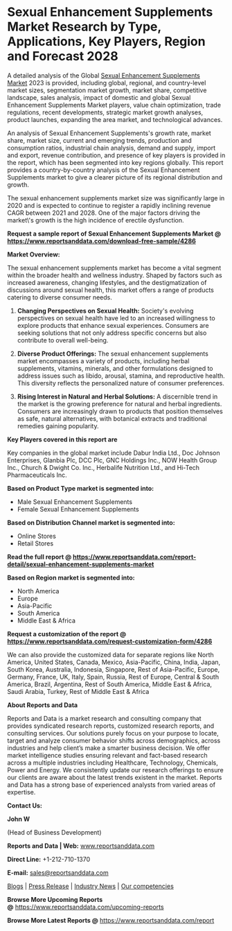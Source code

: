 # Sexual Enhancement Supplements Market Research by Type, Applications, Key Players, Region and Forecast 2028

<p>A detailed analysis of the Global <a href="https://www.reportsanddata.com/report-detail/sexual-enhancement-supplements-market">Sexual Enhancement Supplements Market</a>&nbsp;2023 is provided, including global, regional, and country-level market sizes, segmentation market growth, market share, competitive landscape, sales analysis, impact of domestic and global Sexual Enhancement Supplements Market players, value chain optimization, trade regulations, recent developments, strategic market growth analyses, product launches, expanding the area market, and technological advances.</p>
<p>An analysis of Sexual Enhancement Supplements's growth rate, market share, market size, current and emerging trends, production and consumption ratios, industrial chain analysis, demand and supply, import and export, revenue contribution, and presence of key players is provided in the report, which has been segmented into key regions globally. This report provides a country-by-country analysis of the Sexual Enhancement Supplements market to give a clearer picture of its regional distribution and growth.</p>
<p>The sexual enhancement supplements market size was significantly large in 2020 and is expected to continue to register a rapidly inclining revenue CAGR between 2021 and 2028. One of the major factors driving the market\'s growth is the high incidence of erectile dysfunction.</p>
<p><strong>Request a sample report of Sexual Enhancement Supplements Market @ <a href="https://www.reportsanddata.com/download-free-sample/4286">https://www.reportsanddata.com/download-free-sample/4286</a></strong></p>
<p><strong>Market Overview:</strong></p>
<p>The sexual enhancement supplements market has become a vital segment within the broader health and wellness industry. Shaped by factors such as increased awareness, changing lifestyles, and the destigmatization of discussions around sexual health, this market offers a range of products catering to diverse consumer needs.</p>
<ol>
<li>
<p><strong>Changing Perspectives on Sexual Health:</strong> Society's evolving perspectives on sexual health have led to an increased willingness to explore products that enhance sexual experiences. Consumers are seeking solutions that not only address specific concerns but also contribute to overall well-being.</p>
</li>
<li>
<p><strong>Diverse Product Offerings:</strong> The sexual enhancement supplements market encompasses a variety of products, including herbal supplements, vitamins, minerals, and other formulations designed to address issues such as libido, arousal, stamina, and reproductive health. This diversity reflects the personalized nature of consumer preferences.</p>
</li>
<li>
<p><strong>Rising Interest in Natural and Herbal Solutions:</strong> A discernible trend in the market is the growing preference for natural and herbal ingredients. Consumers are increasingly drawn to products that position themselves as safe, natural alternatives, with botanical extracts and traditional remedies gaining popularity.</p>
</li>
</ol>
<p><strong>Key Players covered in this report are</strong></p>
<p>Key companies in the global market include Dabur India Ltd., Doc Johnson Enterprises, Glanbia Plc, DCC Plc, GNC Holdings Inc., NOW Health Group Inc., Church &amp; Dwight Co. Inc., Herbalife Nutrition Ltd., and Hi-Tech Pharmaceuticals Inc.</p>
<p><strong>Based on Product Type market is segmented into:</strong></p>
<ul>
<li>Male Sexual Enhancement Supplements</li>
<li>Female Sexual Enhancement Supplements</li>
</ul>
<p><strong>Based on Distribution Channel market is segmented into:</strong></p>
<ul>
<li>Online Stores</li>
<li>Retail Stores</li>
</ul>
<p><strong>Read the full report @ <a href="https://www.reportsanddata.com/report-detail/sexual-enhancement-supplements-market">https://www.reportsanddata.com/report-detail/sexual-enhancement-supplements-market</a></strong></p>
<p><strong>Based on Region market is segmented into:</strong></p>
<ul>
<li>North America</li>
<li>Europe</li>
<li>Asia-Pacific</li>
<li>South America</li>
<li>Middle East &amp; Africa</li>
</ul>
<p><strong>Request a customization of the report @ <a href="https://www.reportsanddata.com/request-customization-form/4286">https://www.reportsanddata.com/request-customization-form/4286</a></strong></p>
<p>We can also provide the customized data for separate regions like North America, United States, Canada, Mexico, Asia-Pacific, China, India, Japan, South Korea, Australia, Indonesia, Singapore, Rest of Asia-Pacific, Europe, Germany, France, UK, Italy, Spain, Russia, Rest of Europe, Central &amp; South America, Brazil, Argentina, Rest of South America, Middle East &amp; Africa, Saudi Arabia, Turkey, Rest of Middle East &amp; Africa</p>
<p><strong>About Reports and Data</strong></p>
<p>Reports and Data is a market research and consulting company that provides syndicated research reports, customized research reports, and consulting services. Our solutions purely focus on your purpose to locate, target and analyze consumer behavior shifts across demographics, across industries and help client&rsquo;s make a smarter business decision. We offer market intelligence studies ensuring relevant and fact-based research across a multiple industries including Healthcare, Technology, Chemicals, Power and Energy. We consistently update our research offerings to ensure our clients are aware about the latest trends existent in the market. Reports and Data has a strong base of experienced analysts from varied areas of expertise.</p>
<p><strong>Contact Us:</strong></p>
<p><strong>John W</strong></p>
<p>(Head of Business Development)</p>
<p><strong>Reports and Data | Web:</strong>&nbsp;<a href="http://www.reportsanddata.com/">www.reportsanddata.com</a></p>
<p><strong>Direct Line:</strong>&nbsp;+1-212-710-1370</p>
<p><strong>E-mail:</strong>&nbsp;<a href="mailto:sales@reportsanddata.com">sales@reportsanddata.com</a></p>
<p><a href="https://www.reportsanddata.com/blogs">Blogs</a>&nbsp;|&nbsp;<a href="https://www.reportsanddata.com/press-release">Press Release</a>&nbsp;|&nbsp;<a href="https://www.reportsanddata.com/market-news">Industry News</a>&nbsp;|&nbsp;<a href="https://www.reportsanddata.com/our-compentances">Our competencies</a></p>
<p><strong>Browse More&nbsp;Upcoming Reports @</strong>&nbsp;<a href="https://www.reportsanddata.com/upcoming-reports">https://www.reportsanddata.com/upcoming-reports</a></p>
<p><strong>Browse More Latest Reports @</strong>&nbsp;<a href="https://www.reportsanddata.com/report">https://www.reportsanddata.com/report</a></p>
